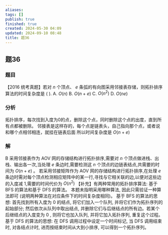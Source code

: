```yaml
---
aliases: 
tags: []
publish: true
finished: true
created: 2024-05-30 04:09
updated: 2024-09-10 08:48
title: 题36
---
```

## 题36
### 题目
【2016 统考真题】若对 $n$ 个顶点、 $e$ 条弧的有向图采用邻接表存储，则拓扑排序算法的时间复杂度是 ( ).
A. $O( n)$ 
B. $O( {n + e})$ 
C. $O( {n}^{2})$ 
D. $O( {ne})$
### 分析
拓扑排序，每次找到入度为0的点，删除这个点，同时删除这个点的出度，直到所有点都被删除。
邻接表是这样存的，每个点是链表头，自己指向那个点，或者说和哪个点相邻相连，就挂在链表后面
所以时间复杂度是 $O( {n + e})$
### 解
B
采用邻接表作为 AOV 网的存储结构进行拓扑排序,需要对 $n$ 个顶点做进栈、出栈、输出各一次,当处理 $e$ 条边时,需要检测这 $n$ 个顶点的边链表结点,共需要的时间为 $O( {n + e})$ 。
若采用邻接矩阵作为 AOV 网的存储结构进行拓扑排序,在处理 $e$ 条边时需对每个顶点检测相应矩阵中的某一行,寻找与它相关联的边,以便对这些边的入度减 1,需要的时间代价为 $O( {n}^{2})$ 
【补充】有两种常用的拓扑排序算法: 基于 BFS 的算法和基于 DFS 的算法。
本题未指明采用哪种算法, 因此只需验证一种算法即可 (说明两种算法在对应条件下的时间复杂度相同)。
基于 BFS 的算法的思想: 首先找到所有入度为 0 的结点, 将它们加入一个队列, 并将它们作为拓扑序列的起始部分; 然后依次从队列中取出结点, 并删除它们与后继结点的所有边。若某个后继结点的入度变为 0 , 则将它也加入队列, 并将它加入拓扑序列, 重复这个过程。
基于 DFS 的算法的思想: 在 DFS 调用过程中设定一个时间标记, 当 DFS 调用结束时, 对各结点计时, 进而按结束时间从大到小排序, 可以得到一个拓扑序列。
